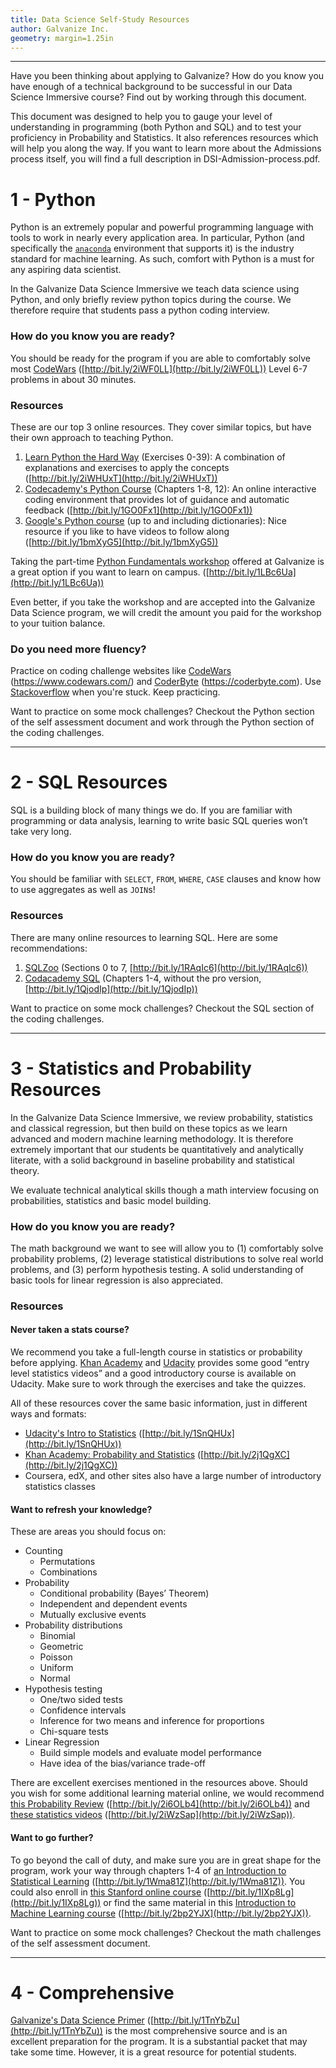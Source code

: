 ```yaml
---
title: Data Science Self-Study Resources
author: Galvanize Inc.
geometry: margin=1.25in
---
```


---

Have you been thinking about applying to Galvanize? How do you know you have enough of a technical background to be successful in our Data Science Immersive course? Find out by working through this document.

This document was designed to help you to gauge your level of understanding in programming (both Python and SQL) and to test your proficiency in Probability and Statistics. It also references resources which will help you along the way. If you want to learn more about the Admissions process itself, you will find a full description in DSI-Admission-process.pdf.  


# 1 - Python
Python is an extremely popular and powerful programming language with tools to work in nearly every application area.  In particular, Python (and specifically the [`anaconda`](https://www.continuum.io/anaconda-overview) environment that supports it) is the industry standard for machine learning.  As such, comfort with Python is a must for any aspiring data scientist.  

In the Galvanize Data Science Immersive we teach data science using Python, and only briefly review python topics during the course.  We therefore require that students pass a python coding interview.

### How do you know you are ready?

You should be ready for the program if you are able to comfortably solve most [CodeWars](https://www.codewars.com/?language=python) ([http://bit.ly/2iWF0LL](http://bit.ly/2iWF0LL)) Level 6-7 problems in about 30 minutes.

### Resources

These are our top 3 online resources. They cover similar topics, but have their own approach to teaching Python.

1. [Learn Python the Hard Way](https://learnpythonthehardway.org/book) (Exercises 0-39): A combination of explanations and exercises to apply the concepts ([http://bit.ly/2iWHUxT](http://bit.ly/2iWHUxT))
2. [Codecademy's Python Course](https://www.codecademy.com/learn/python) (Chapters 1-8, 12): An online interactive coding environment that provides lot of guidance and automatic feedback ([http://bit.ly/1GO0Fx1](http://bit.ly/1GO0Fx1))
3. [Google's Python course](https://developers.google.com/edu/python/) (up to and including dictionaries): Nice resource if you like to have videos to follow along ([http://bit.ly/1bmXyG5](http://bit.ly/1bmXyG5))

Taking the part-time [Python Fundamentals workshop](http://www.galvanize.com/courses/intro-to-python/) offered at Galvanize is a great option if you want to learn on campus. ([http://bit.ly/1LBc6Ua](http://bit.ly/1LBc6Ua))

Even better, if you take the workshop and are accepted into the Galvanize Data Science program, we will credit the amount you paid for the workshop to your tuition balance.

### Do you need more fluency?

Practice on coding challenge websites like [CodeWars](https://www.codewars.com/?language=python) (https://www.codewars.com/) and [CoderByte](https://coderbyte.com/) (https://coderbyte.com). Use [Stackoverflow](http://stackoverflow.com/) when you're stuck. Keep practicing.

Want to practice on some mock challenges? Checkout the Python section of the self assessment document and work through the Python section of the coding challenges.

---

# 2 - SQL Resources

SQL is a building block of many things we do. If you are familiar with programming or data analysis, learning to write basic SQL queries won’t take very long.

### How do you know you are ready?

 You should be familiar with `SELECT`, `FROM`, `WHERE`, `CASE` clauses and know how to use aggregates as well as `JOIN`s!

### Resources

There are many online resources to learning SQL. Here are some recommendations:

  1. [SQLZoo](http://sqlzoo.net/) (Sections 0 to 7, [http://bit.ly/1RAqIc6](http://bit.ly/1RAqIc6))
  2. [Codacademy SQL](https://www.codecademy.com/learn/learn-sql) (Chapters 1-4, without the pro version, [http://bit.ly/1QjodIp](http://bit.ly/1QjodIp))

Want to practice on some mock challenges? Checkout the SQL section of the coding challenges.

---

# 3 - Statistics and Probability Resources

In the Galvanize Data Science Immersive, we review probability, statistics and classical regression, but then build on these topics as we learn advanced and modern machine learning methodology. It is therefore extremely important that our students be quantitatively and analytically literate, with a solid background in baseline probability and statistical theory.  

We evaluate technical analytical skills though a math interview focusing on probabilities, statistics and basic model building.  

### How do you know you are ready?

The math background we want to see will allow you to (1) comfortably solve probability problems, (2) leverage statistical distributions to solve real world problems, and (3) perform hypothesis testing. A solid understanding of basic tools for linear regression is also appreciated.

### Resources

#### Never taken a stats course?

We recommend you take a full-length course in statistics or probability before applying. [Khan Academy](http://www.khanacademy.org/) and [Udacity](https://www.udacity.com/) provides some good “entry level statistics videos” and a good introductory course is available on Udacity. Make sure to work through the exercises and take the quizzes.

All of these resources cover the same basic information, just in different ways and formats:

* [Udacity's Intro to Statistics](https://www.udacity.com/course/intro-to-statistics--st101) ([http://bit.ly/1SnQHUx](http://bit.ly/1SnQHUx))
* [Khan Academy: Probability and Statistics](https://www.khanacademy.org/math/statistics-probability) ([http://bit.ly/2j1QgXC](http://bit.ly/2j1QgXC))
* Coursera, edX, and other sites also have a large number of introductory statistics classes


#### Want to refresh your knowledge?

These are areas you should focus on:

* Counting
    * Permutations
    * Combinations
* Probability
    * Conditional probability (Bayes’ Theorem)
    * Independent and dependent events
    * Mutually exclusive events
* Probability distributions
    * Binomial
    * Geometric
    * Poisson
    * Uniform
    * Normal
* Hypothesis testing
    * One/two sided tests
    * Confidence intervals
    * Inference for two means and inference for proportions
    * Chi-square tests
* Linear Regression
    * Build simple models and evaluate model performance
    * Have idea of the bias/variance trade-off

There are excellent exercises mentioned in the resources above. Should you wish for some additional learning material online, we would recommend [this  Probability Review](http://www.intmath.com/counting-probability/counting-probability-intro.php) ([http://bit.ly/2i6OLb4](http://bit.ly/2i6OLb4)) and [these statistics videos](http://www.jbstatistics.com/) ([http://bit.ly/2iWzSap](http://bit.ly/2iWzSap)).

#### Want to go further?

To go beyond the call of duty, and make sure you are in great shape for the program, work your way through chapters 1-4 of [an Introduction to Statistical Learning](http://www-bcf.usc.edu/~gareth/ISL/ISLR%20Sixth%20Printing.pdf) ([http://bit.ly/1Wma81Z](http://bit.ly/1Wma81Z)). You could also enroll in [this Stanford online course](https://www.coursera.org/learn/machine-learning) ([http://bit.ly/1IXp8Lg](http://bit.ly/1IXp8Lg)) or find the same material in this [Introduction to Machine Learning course](https://www.r-bloggers.com/in-depth-introduction-to-machine-learning-in-15-hours-of-expert-videos/) ([http://bit.ly/2bp2YJX](http://bit.ly/2bp2YJX)).

Want to practice on some mock challenges? Checkout the math challenges of the self assessment document.

---

# 4 - Comprehensive

[Galvanize's Data Science Primer](https://github.com/zipfian/data-science-primer) ([http://bit.ly/1TnYbZu](http://bit.ly/1TnYbZu)) is the most comprehensive source and is an excellent preparation for the program. It is a substantial packet that may take some time. However, it is a great resource for potential students.
